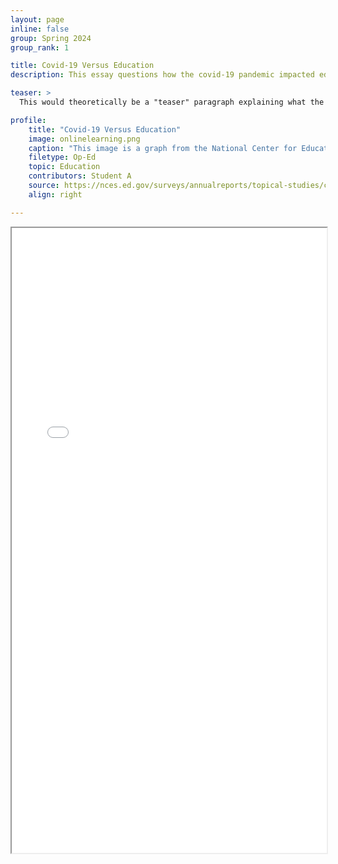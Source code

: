 ```yaml
---
layout: page
inline: false
group: Spring 2024 
group_rank: 1

title: Covid-19 Versus Education
description: This essay questions how the covid-19 pandemic impacted education.

teaser: >
  This would theoretically be a "teaser" paragraph explaining what the student project is about.

profile:
    title: "Covid-19 Versus Education"
    image: onlinelearning.png
    caption: "This image is a graph from the National Center for Education Statistics. The descriptions reads: 'Percentage of schools reporting moving some or all classes to online distance-learning formats, by school control: 2020.' The chart shows 77% for 'Public' and 73% for 'Private.'"
    filetype: Op-Ed
    topic: Education
    contributors: Student A
    source: https://nces.ed.gov/surveys/annualreports/topical-studies/covid/
    align: right

---
```


<iframe width="100%" height="1000" src="[[SOURCE LINK GOES HERE]](https://nces.ed.gov/surveys/annualreports/topical-studies/covid/)https://nces.ed.gov/surveys/annualreports/topical-studies/covid/" allowfullscreen>iFrame HERE</iframe>
